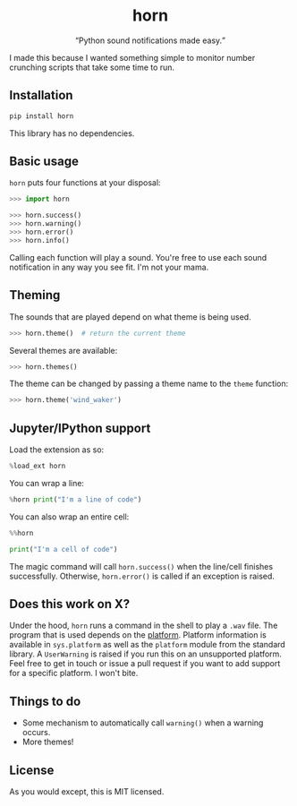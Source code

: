 <div align='center'>
    <h1>horn</h1>
    <q>Python sound notifications made easy.</q>
</div>

I made this because I wanted something simple to monitor number crunching scripts that take some time to run.

## Installation

```sh
pip install horn
```

This library has no dependencies.

## Basic usage

`horn` puts four functions at your disposal:

```py
>>> import horn

>>> horn.success()
>>> horn.warning()
>>> horn.error()
>>> horn.info()
```

Calling each function will play a sound. You're free to use each sound notification in any way you see fit. I'm not your mama.

## Theming

The sounds that are played depend on what theme is being used.

```py
>>> horn.theme()  # return the current theme

```

Several themes are available:

```py
>>> horn.themes()

```

The theme can be changed by passing a theme name to the `theme` function:

```py
>>> horn.theme('wind_waker')
```

## Jupyter/IPython support

Load the extension as so:

```py
%load_ext horn
```

You can wrap a line:

```py
%horn print("I'm a line of code")
```

You can also wrap an entire cell:

```py
%%horn

print("I'm a cell of code")
```

The magic command will call `horn.success()` when the line/cell finishes successfully. Otherwise, `horn.error()` is called if an exception is raised.

## Does this work on X?

Under the hood, `horn` runs a command in the shell to play a `.wav` file. The program that is used depends on the [platform](https://www.wikiwand.com/en/Computing_platform). Platform information is available in `sys.platform` as well as the `platform` module from the standard library. A `UserWarning` is raised if you run this on an unsupported platform. Feel free to get in touch or issue a pull request if you want to add support for a specific platform. I won't bite.

## Things to do

- Some mechanism to automatically call `warning()` when a warning occurs.
- More themes!

## License

As you would except, this is MIT licensed.
